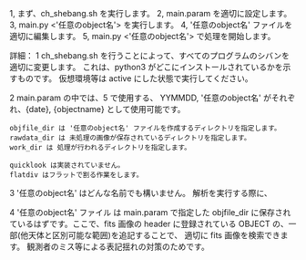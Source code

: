 
1, まず、ch_shebang.sh を実行します。
2, main.param を適切に設定します。
3, main.py <'任意のobject名'> を実行します。
4, '任意のobject名' ファイルを適切に編集します。
5, main.py <YYMMDD> <'任意のobject名'> で処理を開始します。

詳細：
1
    ch_shebang.sh を行うことによって、すべてのプログラムのシバンを適切に変更します。
    これは、python3 がどこにインストールされているかを示すものです。
    仮想環境等は active にした状態で実行してください。

2
    main.param の中では、5 で使用する、
    YYMMDD, '任意のobject名' がそれぞれ、{date}, {objectname} として使用可能です。

    objfile_dir は '任意のobject名' ファイルを作成するディレクトリを指定します。
    rawdata_dir は 未処理の画像が保存されているディレクトリを指定します。
    work_dir は 処理が行われるディレクトリを指定します。

    quicklook は実装されていません。
    flatdiv はフラットで割る作業をします。

3
    '任意のobject名' はどんな名前でも構いません。
    解析を実行する際に、

4
    '任意のobject名' ファイル は main.param で指定した
    objfile_dir に保存されているはずです。ここで、fits 画像の header 
    に登録されている OBJECT の、一部(他天体と区別可能な範囲)を追記することで、
    適切に fits 画像を検索できます。
    観測者のミス等による表記揺れの対策のためです。